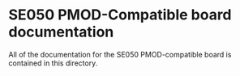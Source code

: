 # SE050 PMOD-Compatible board documentation
All of the documentation for the SE050 PMOD-compatible board is contained in this directory.
